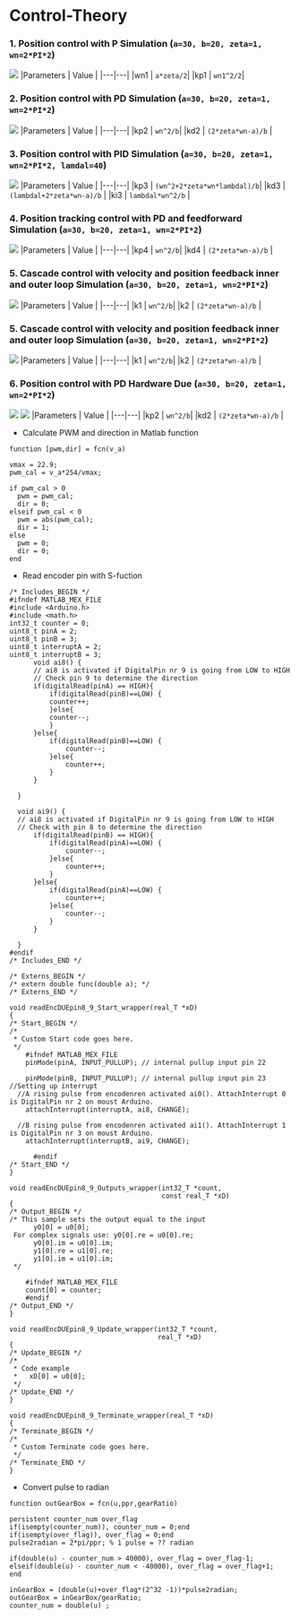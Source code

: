 # Control-Theory
### 1. Position control with P Simulation (```a=30, b=20, zeta=1, wn=2*PI*2```)

![](Img/Img1.png)
|Parameters | Value |
|---|---|
|wn1 | ```a*zeta/2```| 
|kp1 | ```wn1^2/2```|


### 2. Position control with PD Simulation (```a=30, b=20, zeta=1, wn=2*PI*2```)
![](Img/Img2.png)
|Parameters | Value |
|---|---|
|kp2 | ```wn^2/b```| 
|kd2 | ```(2*zeta*wn-a)/b``` |

### 3. Position control with PID Simulation (```a=30, b=20, zeta=1, wn=2*PI*2, lamdal=40```)
![](Img/Img3.png)
|Parameters | Value |
|---|---|
|kp3 | ```(wn^2+2*zeta*wn*lambdal)/b```| 
|kd3 | ```(lambdal+2*zeta*wn-a)/b``` |
|ki3 | ```lambdal*wn^2/b``` |

### 4. Position tracking control with PD and feedforward Simulation (```a=30, b=20, zeta=1, wn=2*PI*2```)
![](Img/Img5.png)
|Parameters | Value |
|---|---|
|kp4 | ```wn^2/b```| 
|kd4 | ```(2*zeta*wn-a)/b``` |

### 5. Cascade control with velocity and position feedback inner and outer loop Simulation (```a=30, b=20, zeta=1, wn=2*PI*2```)
![](Img/Img6.png)
|Parameters | Value |
|---|---|
|k1 | ```wn^2/b```| 
|k2 | ```(2*zeta*wn-a)/b``` |

### 5. Cascade control with velocity and position feedback inner and outer loop Simulation (```a=30, b=20, zeta=1, wn=2*PI*2```)
![](Img/Img9.png)
|Parameters | Value |
|---|---|
|k1 | ```wn^2/b```| 
|k2 | ```(2*zeta*wn-a)/b``` |





### 6. Position control with PD Hardware Due (```a=30, b=20, zeta=1, wn=2*PI*2```)
![](Img/Img7.png)
![](Img/Img8.png)
|Parameters | Value |
|---|---|
|kp2 | ```wn^2/b```| 
|kd2 | ```(2*zeta*wn-a)/b``` |

- Calculate PWM and direction in Matlab function 
```
function [pwm,dir] = fcn(v_a)

vmax = 22.9;
pwm_cal = v_a*254/vmax;

if pwm_cal > 0
  pwm = pwm_cal;
  dir = 0;
elseif pwm_cal < 0
  pwm = abs(pwm_cal);
  dir = 1;
else
  pwm = 0;
  dir = 0;
end
```
- Read encoder pin with S-fuction 
```
/* Includes_BEGIN */
#ifndef MATLAB_MEX_FILE
#include <Arduino.h>
#include <math.h>
int32_t counter = 0;
uint8_t pinA = 2;
uint8_t pinB = 3;
uint8_t interruptA = 2;
uint8_t interruptB = 3;
      void ai8() {
      // ai8 is activated if DigitalPin nr 9 is going from LOW to HIGH
      // Check pin 9 to determine the direction
      if(digitalRead(pinA) == HIGH){
          if(digitalRead(pinB)==LOW) {
          counter++;
          }else{
          counter--;
          }
      }else{
          if(digitalRead(pinB)==LOW) {
              counter--;
          }else{
              counter++;
          }
      }
      
  }
   
  void ai9() {
  // ai8 is activated if DigitalPin nr 9 is going from LOW to HIGH
  // Check with pin 8 to determine the direction
      if(digitalRead(pinB) == HIGH){
          if(digitalRead(pinA)==LOW) {
              counter--;
          }else{
              counter++;
          }
      }else{
          if(digitalRead(pinA)==LOW) {
              counter++;
          }else{
              counter--;
          }
      }
 
  }
#endif
/* Includes_END */

/* Externs_BEGIN */
/* extern double func(double a); */
/* Externs_END */

void readEncDUEpin8_9_Start_wrapper(real_T *xD)
{
/* Start_BEGIN */
/*
 * Custom Start code goes here.
 */
    #ifndef MATLAB_MEX_FILE
    pinMode(pinA, INPUT_PULLUP); // internal pullup input pin 22 
  
    pinMode(pinB, INPUT_PULLUP); // internal pullup input pin 23
//Setting up interrupt
  //A rising pulse from encodenren activated ai0(). AttachInterrupt 0 is DigitalPin nr 2 on moust Arduino.
    attachInterrupt(interruptA, ai8, CHANGE);
   
  //B rising pulse from encodenren activated ai1(). AttachInterrupt 1 is DigitalPin nr 3 on moust Arduino.
    attachInterrupt(interruptB, ai9, CHANGE);
    
      #endif
/* Start_END */
}

void readEncDUEpin8_9_Outputs_wrapper(int32_T *count,
                                      const real_T *xD)
{
/* Output_BEGIN */
/* This sample sets the output equal to the input
      y0[0] = u0[0]; 
 For complex signals use: y0[0].re = u0[0].re; 
      y0[0].im = u0[0].im;
      y1[0].re = u1[0].re;
      y1[0].im = u1[0].im;
 */

    #ifndef MATLAB_MEX_FILE
    count[0] = counter;
    #endif
/* Output_END */
}

void readEncDUEpin8_9_Update_wrapper(int32_T *count,
                                     real_T *xD)
{
/* Update_BEGIN */
/*
 * Code example
 *   xD[0] = u0[0];
 */
/* Update_END */
}

void readEncDUEpin8_9_Terminate_wrapper(real_T *xD)
{
/* Terminate_BEGIN */
/*
 * Custom Terminate code goes here.
 */
/* Terminate_END */
}
```
- Convert pulse to radian 
```
function outGearBox = fcn(u,ppr,gearRatio)

persistent counter_num over_flag
if(isempty(counter_num)), counter_num = 0;end
if(isempty(over_flag)), over_flag = 0;end
pulse2radian = 2*pi/ppr; % 1 pulse = ?? radian

if(double(u) - counter_num > 40000), over_flag = over_flag-1;
elseif(double(u) - counter_num < -40000), over_flag = over_flag+1;
end

inGearBox = (double(u)+over_flag*(2^32 -1))*pulse2radian; 
outGearBox = inGearBox/gearRatio;
counter_num = double(u) ;
```



